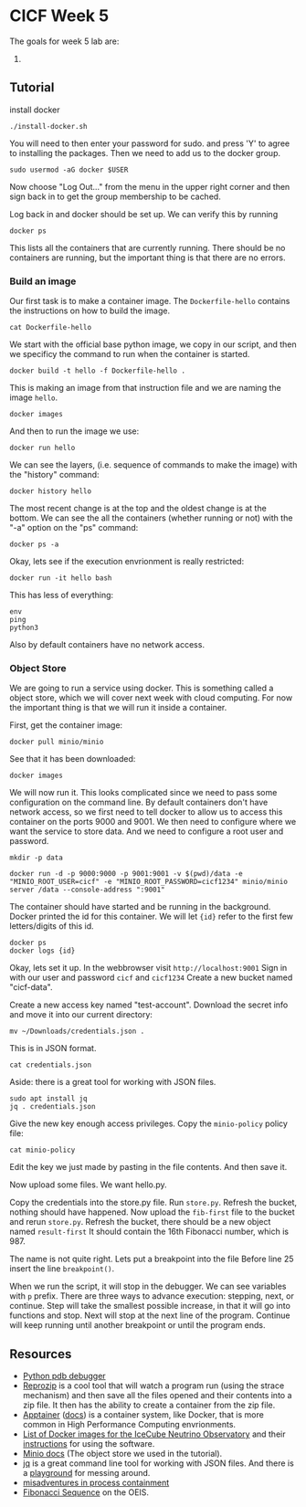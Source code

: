 # CICF Week 5

The goals for week 5 lab are:

1.

## Tutorial

install docker

    ./install-docker.sh

You will need to then enter your password for sudo. and press 'Y' to agree to installing the packages.
Then we need to add us to the docker group.

    sudo usermod -aG docker $USER

Now choose "Log Out..." from the menu in the upper right corner and then sign back in to get the group membership to be cached.

Log back in and docker should be set up.
We can verify this by running

    docker ps

This lists all the containers that are currently running.
There should be no containers are running, but the important thing is that there are no errors.

### Build an image

Our first task is to make a container image.
The `Dockerfile-hello` contains the instructions on how to build the image.

    cat Dockerfile-hello

We start with the official base python image, we copy in our script, and then we specificy the command to run when the container is started.

    docker build -t hello -f Dockerfile-hello .

This is making an image from that instruction file and we are naming the image `hello`.

    docker images

And then to run the image we use:

    docker run hello

We can see the layers, (i.e. sequence of commands to make the image) with the "history" command:

    docker history hello

The most recent change is at the top and the oldest change is at the bottom.
We can see the all the containers (whether running or not) with the "-a" option on the "ps" command:

    docker ps -a

Okay, lets see if the execution envrionment is really restricted:

    docker run -it hello bash

This has less of everything:

    env
    ping
    python3

Also by default containers have no network access.


### Object Store

We are going to run a service using docker.
This is something called a object store, which we will cover next week with cloud computing.
For now the important thing is that we will run it inside a container.

First, get the container image:

    docker pull minio/minio

See that it has been downloaded:

    docker images

We will now run it.
This looks complicated since we need to pass some configuration on the command line.
By default containers don't have network access, so we first need to tell docker to allow
us to access this container on the ports 9000 and 9001.
We then need to configure where we want the service to store data.
And we need to configure a root user and password.

    mkdir -p data

    docker run -d -p 9000:9000 -p 9001:9001 -v $(pwd)/data -e "MINIO_ROOT_USER=cicf" -e "MINIO_ROOT_PASSWORD=cicf1234" minio/minio server /data --console-address ":9001"

The container should have started and be running in the background.
Docker printed the id for this container.
We will let `{id}` refer to the first few letters/digits of this id.

    docker ps
    docker logs {id}

Okay, lets set it up. In the webbrowser visit `http://localhost:9001`
Sign in with our user and password `cicf` and `cicf1234`
Create a new bucket named "cicf-data".

Create a new access key named "test-account".
Download the secret info and move it into our current directory:


    mv ~/Downloads/credentials.json .

This is in JSON format.

    cat credentials.json

Aside: there is a great tool for working with JSON files.

    sudo apt install jq
    jq . credentials.json

Give the new key enough access privileges.
Copy the `minio-policy` policy file:

    cat minio-policy

Edit the key we just made by pasting in the file contents.
And then save it.

Now upload some files.
We want hello.py.

Copy the credentials into the store.py file.
Run `store.py`.
Refresh the bucket, nothing should have happened.
Now upload the `fib-first` file to the bucket and rerun `store.py`.
Refresh the bucket, there should be a new object named `result-first`
It should contain the 16th Fibonacci number, which is 987.

The name is not quite right.
Lets put a breakpoint into the file
Before line 25 insert the line `breakpoint()`.

When we run the script, it will stop in the debugger.
We can see variables with `p` prefix.
There are three ways to advance execution: stepping, next, or continue.
Step will take the smallest possible increase, in that it will go into functions and stop.
Next will stop at the next line of the program.
Continue will keep running until another breakpoint or until the program ends.



## Resources

- [Python pdb debugger](https://docs.python.org/3/library/pdb.html)
- [Reprozip](https://www.reprozip.org/) is a cool tool that will watch a program run (using the strace mechanism) and then save all the files opened and their contents into a zip file. It then has the ability to create a container from the zip file.
- [Apptainer](https://apptainer.org/) ([docs](https://apptainer.org/docs/user/latest/)) is a container system, like Docker, that is more common in High Performance Computing envrionments.
- [List of Docker images for the IceCube Neutrino Observatory](https://hub.docker.com/u/icecube) and their [instructions](https://docs.icecube.aq/icetray/main/index.html) for using the software.
- [Minio docs](https://min.io/docs/minio/container/index.html) (The object store we used in the tutorial).
- [jq](https://jqlang.github.io/jq/) is a great command line tool for working with JSON files. And there is a [playground](https://jqplay.org/) for messing around.
- [misadventures in process containment](https://apenwarr.ca/log/?m=201901)
- [Fibonacci Sequence](https://oeis.org/A000045) on the OEIS.
